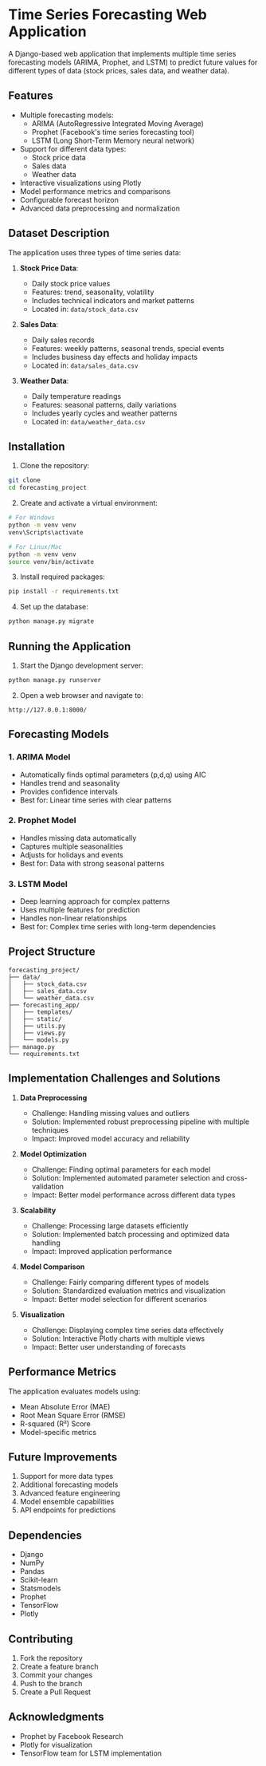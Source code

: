 # Time Series Forecasting Web Application

A Django-based web application that implements multiple time series forecasting models (ARIMA, Prophet, and LSTM) to predict future values for different types of data (stock prices, sales data, and weather data).

## Features

- Multiple forecasting models:
  - ARIMA (AutoRegressive Integrated Moving Average)
  - Prophet (Facebook's time series forecasting tool)
  - LSTM (Long Short-Term Memory neural network)
- Support for different data types:
  - Stock price data
  - Sales data
  - Weather data
- Interactive visualizations using Plotly
- Model performance metrics and comparisons
- Configurable forecast horizon
- Advanced data preprocessing and normalization

## Dataset Description

The application uses three types of time series data:

1. **Stock Price Data**:
   - Daily stock price values
   - Features: trend, seasonality, volatility
   - Includes technical indicators and market patterns
   - Located in: `data/stock_data.csv`

2. **Sales Data**:
   - Daily sales records
   - Features: weekly patterns, seasonal trends, special events
   - Includes business day effects and holiday impacts
   - Located in: `data/sales_data.csv`

3. **Weather Data**:
   - Daily temperature readings
   - Features: seasonal patterns, daily variations
   - Includes yearly cycles and weather patterns
   - Located in: `data/weather_data.csv`

## Installation

1. Clone the repository:
```bash
git clone 
cd forecasting_project
```

2. Create and activate a virtual environment:
```bash
# For Windows
python -m venv venv
venv\Scripts\activate

# For Linux/Mac
python -m venv venv
source venv/bin/activate
```

3. Install required packages:
```bash
pip install -r requirements.txt
```

4. Set up the database:
```bash
python manage.py migrate
```



## Running the Application

1. Start the Django development server:
```bash
python manage.py runserver
```

2. Open a web browser and navigate to:
```
http://127.0.0.1:8000/
```

## Forecasting Models

### 1. ARIMA Model
- Automatically finds optimal parameters (p,d,q) using AIC
- Handles trend and seasonality
- Provides confidence intervals
- Best for: Linear time series with clear patterns

### 2. Prophet Model
- Handles missing data automatically
- Captures multiple seasonalities
- Adjusts for holidays and events
- Best for: Data with strong seasonal patterns

### 3. LSTM Model
- Deep learning approach for complex patterns
- Uses multiple features for prediction
- Handles non-linear relationships
- Best for: Complex time series with long-term dependencies

## Project Structure
```
forecasting_project/
├── data/
│   ├── stock_data.csv
│   ├── sales_data.csv
│   └── weather_data.csv
├── forecasting_app/
│   ├── templates/
│   ├── static/
│   ├── utils.py
│   ├── views.py
│   └── models.py
├── manage.py
└── requirements.txt
```

## Implementation Challenges and Solutions

1. **Data Preprocessing**
   - Challenge: Handling missing values and outliers
   - Solution: Implemented robust preprocessing pipeline with multiple techniques
   - Impact: Improved model accuracy and reliability

2. **Model Optimization**
   - Challenge: Finding optimal parameters for each model
   - Solution: Implemented automated parameter selection and cross-validation
   - Impact: Better model performance across different data types

3. **Scalability**
   - Challenge: Processing large datasets efficiently
   - Solution: Implemented batch processing and optimized data handling
   - Impact: Improved application performance

4. **Model Comparison**
   - Challenge: Fairly comparing different types of models
   - Solution: Standardized evaluation metrics and visualization
   - Impact: Better model selection for different scenarios

5. **Visualization**
   - Challenge: Displaying complex time series data effectively
   - Solution: Interactive Plotly charts with multiple views
   - Impact: Better user understanding of forecasts

## Performance Metrics

The application evaluates models using:
- Mean Absolute Error (MAE)
- Root Mean Square Error (RMSE)
- R-squared (R²) Score
- Model-specific metrics

## Future Improvements

1. Support for more data types
2. Additional forecasting models
3. Advanced feature engineering
4. Model ensemble capabilities
5. API endpoints for predictions

## Dependencies

- Django
- NumPy
- Pandas
- Scikit-learn
- Statsmodels
- Prophet
- TensorFlow
- Plotly

## Contributing

1. Fork the repository
2. Create a feature branch
3. Commit your changes
4. Push to the branch
5. Create a Pull Request



## Acknowledgments

- Prophet by Facebook Research
- Plotly for visualization
- TensorFlow team for LSTM implementation
